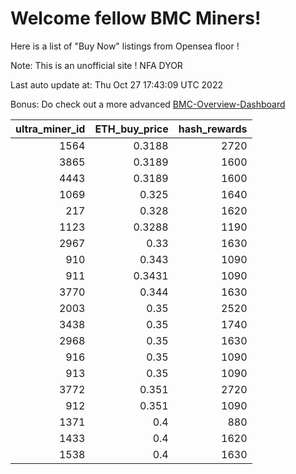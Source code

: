 # Welcome fellow BMC Miners!
Here is a list of "Buy Now" listings from Opensea floor !

Note: This is an unofficial site ! NFA DYOR

Last auto update at: Thu Oct 27 17:43:09 UTC 2022

Bonus: Do check out a more advanced [BMC-Overview-Dashboard](https://dune.com/defifunk/BMC-Overview-Dashboard)


|   ultra_miner_id |   ETH_buy_price |   hash_rewards |
|-----------------:|----------------:|---------------:|
|             1564 |          0.3188 |           2720 |
|             3865 |          0.3189 |           1600 |
|             4443 |          0.3189 |           1600 |
|             1069 |          0.325  |           1640 |
|              217 |          0.328  |           1620 |
|             1123 |          0.3288 |           1190 |
|             2967 |          0.33   |           1630 |
|              910 |          0.343  |           1090 |
|              911 |          0.3431 |           1090 |
|             3770 |          0.344  |           1630 |
|             2003 |          0.35   |           2520 |
|             3438 |          0.35   |           1740 |
|             2968 |          0.35   |           1630 |
|              916 |          0.35   |           1090 |
|              913 |          0.35   |           1090 |
|             3772 |          0.351  |           2720 |
|              912 |          0.351  |           1090 |
|             1371 |          0.4    |            880 |
|             1433 |          0.4    |           1620 |
|             1538 |          0.4    |           1630 |
